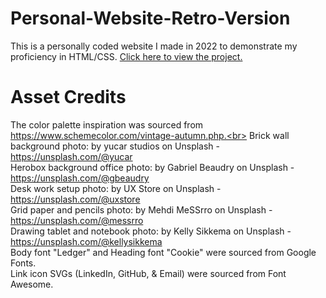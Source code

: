 # Personal-Website-Retro-Version

This is a personally coded website I made in 2022 to demonstrate my proficiency in HTML/CSS. <a href="https://RachelMHoffman.github.io/Personal-Website-Retro-Version/">Click here to view the project.</a>

# Asset Credits

The color palette inspiration was sourced from https://www.schemecolor.com/vintage-autumn.php.<br>
Brick wall background photo: by yucar studios on Unsplash - https://unsplash.com/@yucar<br>
Herobox background office photo: by Gabriel Beaudry on Unsplash - https://unsplash.com/@gbeaudry<br>
Desk work setup photo: by UX Store on Unsplash - https://unsplash.com/@uxstore<br>
Grid paper and pencils photo: by Mehdi MeSSrro on Unsplash - https://unsplash.com/@messrro<br>
Drawing tablet and notebook photo: by Kelly Sikkema on Unsplash - https://unsplash.com/@kellysikkema<br>
Body font "Ledger" and Heading font "Cookie" were sourced from Google Fonts.<br>
Link icon SVGs (LinkedIn, GitHub, & Email) were sourced from Font Awesome.
